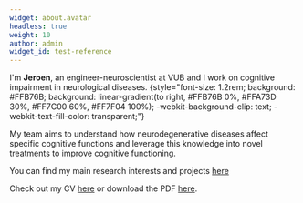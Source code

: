 ```yaml
---
widget: about.avatar
headless: true
weight: 10
author: admin
widget_id: test-reference
---
```

[comment]: <> (👋 Hi, there!)

I'm **Jeroen**, an engineer-neuroscientist at VUB and I work on cognitive impairment in neurological diseases. 
{style="font-size: 1.2rem; background: #FFB76B; background: linear-gradient(to right, #FFB76B 0%, #FFA73D 30%, #FF7C00 60%, #FF7F04 100%); -webkit-background-clip: text; -webkit-text-fill-color: transparent;"}


My team aims to understand how neurodegenerative diseases affect specific cognitive functions and leverage this knowledge into novel treatments to improve cognitive functioning. 

You can find my main research interests and projects [here](/project/) 

Check out my CV [here](/about/) or download the PDF [here](../static/uploads/resume.pdf).




